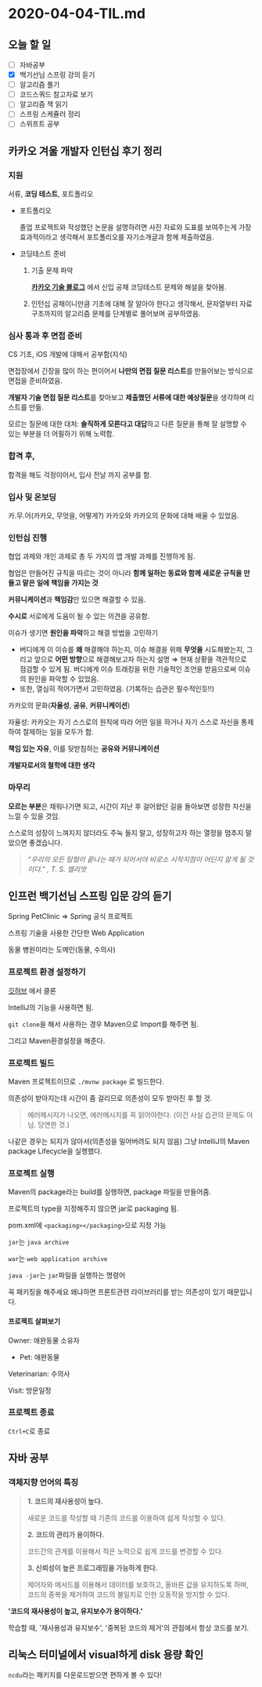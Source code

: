 # 2020-04-04-TIL.md

## 오늘 할 일

- [ ] 자바공부
- [x] 백기선님 스프링 강의 듣기
- [ ] 알고리즘 풀기
- [ ] 코드스쿼드 참고자료 보기
- [ ] 알고리즘 책 읽기
- [ ] 스프링 스케쥴러 정리
- [ ] 스위프트 공부

## 카카오 겨울 개발자 인턴십 후기 정리

### 지원

서류, **코딩 테스트**, 포트폴리오

- 포트폴리오

  졸업 프로젝트와 작성했던 논문을 설명하려면 사진 자료와 도표를 보여주는게 가장 효과적이라고 생각해서 포트폴리오를 자기소개글과 함께 제출하였음.

- 코딩테스트 준비

  1. 기출 문제 파악

     [**카카오 기술 블로그**](https://tech.kakao.com/search/%EC%BD%94%EB%94%A9+%ED%85%8C%EC%8A%A4%ED%8A%B8) 에서 신입 공채 코딩테스트 문제와 해설을 찾아봄.

  2. 인턴십 공채이니만큼 기초에 대해 잘 알아야 한다고 생각해서, 문자열부터 자료 구조까지의 알고리즘 문제를 단계별로 풀어보며 공부하였음.

### 심사 통과 후 면접 준비

CS 기초, iOS 개발에 대해서 공부함(지식)

면접장에서 긴장을 많이 하는 편이어서 **나만의 면접 질문 리스트**를 만들어보는 방식으로 면접을 준비하였음.

**개발자 기술 면접 질문 리스트**를 찾아보고 **제출했던 서류에 대한 예상질문**을 생각하며 리스트를 만듦.

모르는 질문에 대한 대처: **솔직하게 모른다고 대답**하고 다른 질문을 통해 잘 설명할 수 있는 부분을 더 어필하기 위해 노력함.

### 합격 후,

합격을 해도 걱정이어서, 입사 전날 까지 공부를 함.

### 입사 및 온보딩

카.무.어(카카오, 무엇을, 어떻게?) 카카오와 카카오의 문화에 대해 배울 수 있었음.

### 인턴십 진행

협업 과제와 개인 과제로 총 두 가지의 앱 개발 과제를 진행하게 됨.

협업은 만들어진 규칙을 따르는 것이 아니라 **함께 일하는 동료와 함께 새로운 규칙을 만들고 맡은 일에 책임을 가지는 것**

**커뮤니케이션**과 **책임감**만 있으면 해결할 수 있음.

**수시로** 서로에게 도움이 될 수 있는 의견을 공유함.

이슈가 생기면 **원인을 파악**하고 해결 방법을 고민하기

- 버디에게 이 이슈를 **왜** 해결해야 하는지, 이슈 해결을 위해 **무엇을** 시도해봤는지, 그리고 앞으로 **어떤 방향**으로 해결해보고자 하는지 설명 ⇒ 현재 상황을 객관적으로 점검할 수 있게 됨. 버디에게 이슈 트래킹을 위한 기술적인 조언을 받음으로써 이슈의 원인을 파악할 수 있었음.
- 또한, 열심히 적어가면서 고민하였음. (기록하는 습관은 필수적인듯!!)

카카오의 문화(**자율성**, **공유**, **커뮤니케이션**)

자율성: 카카오는 자기 스스로의 원칙에 따라 어떤 일을 하거나 자기 스스로 자신을 통제하여 절제하는 일을 모두가 함.

**책임 있는 자유**, 이를 뒷받침하는 **공유와 커뮤니케이션**

**개발자로서의 철학에 대한 생각**

### 마무리

**모르는 부분**은 채워나가면 되고, 시간이 지난 후 걸어왔던 길을 돌아보면 성장한 자신을 느낄 수 있을 것임.

스스로의 성장이 느껴지지 않더라도 주눅 들지 말고, 성장하고자 하는 열정을 멈추지 말았으면 좋겠습니다.

> *“우리의 모든 탐험이 끝나는 때가 되어서야 비로소 시작지점이 어딘지 알게 될 것이다.” , T. S. 엘리엇*

## 인프런 백기선님 스프링 입문 강의 듣기

Spring PetClinic ⇒ Spring 공식 프로젝트

스프링 기술을 사용한 간단한 Web Application

동물 병원이라는 도메인(동물, 수의사)

### 프로젝트 환경 설정하기

[깃허브](https://github.com/spring-projects/spring-petclinic) 에서 클론

IntelliJ의 기능을 사용하면 됨.

`git clone`을 해서 사용하는 경우 Maven으로 Import를 해주면 됨.

그리고 Maven환경설정을 해준다.

### 프로젝트 빌드

Maven 프로젝트이므로 `./mvnw package` 로 빌드한다.

의존성이 받아지는데 시간이 좀 걸리므로 의존성이 모두 받아진 후 할 것.

> 에러메시지가 나오면, 에러메시지를 꼭 읽어야한다. (이건 사실 습관의 문제도 아님. 당연한 것.)

나같은 경우는 되지가 않아서(의존성을 밀어버려도 되지 않음) 그냥 IntelliJ의 Maven package Lifecycle을 실행했다.

### 프로젝트 실행

Maven의 package라는 build를 실행하면, package 파일을 만들어줌.

프로젝트의 type을 지정해주지 않으면 jar로 packaging 됨.

pom.xml에 `<packaging></packaging>`으로 지정 가능

`jar`는 `java archive`

`war`는 `web application archive`

`java -jar`는 `jar`파일을 실행하는 명령어

꼭 패키징을 해주세요 왜냐하면 프론트관련 라이브러리를 받는 의존성이 있기 때문입니다.

#### 프로젝트 살펴보기

Owner: 애완동물 소유자

- Pet: 애완동물

Veterinarian: 수의사

Visit: 방문일정

### 프로젝트 종료

`Ctrl+C`로 종료

## 자바 공부

### 객체지향 언어의 특징

> **1. 코드의 재사용성이 높다.**
>
> 새로운 코드를 작성할 때 기존의 코드를 이용하여 쉽게 작성할 수 있다.
>
> **2. 코드의 관리가 용이하다.**
>
> 코드간의 관계를 이용해서 적은 노력으로 쉽게 코드를 변경할 수 있다.
>
> **3. 신뢰성이 높은 프로그래밍을 가능하게 한다.**
>
> 제어자와 메서드를 이용해서 데이터를 보호하고, 올바른 값을 유지하도록 하며, 코드의 중복을 제거하여 코드의 불일치로 인한 오동작을 방지할 수 있다.

**'코드의 재사용성이 높고, 유지보수가 용이하다.'**

학습할 때, '재사용성과 유지보수', '중복된 코드의 제거'의 관점에서 항상 코드를 보기.

## 리눅스 터미널에서 visual하게 disk 용량 확인

`ncdu`라는 패키지를 다운로드받으면 편하게 볼 수 있다!

